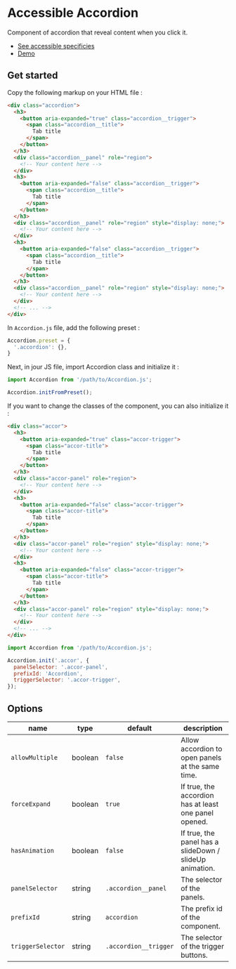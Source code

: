 # Accessible Accordion

Component of accordion that reveal content when you click it.

* [See accessible specificies](https://www.w3.org/TR/wai-aria-practices-1.1/examples/accordion/accordion.html)
* [Demo](https://codepen.io/beapi/full/eYRBJJb)

## Get started

Copy the following markup on your HTML file :

```html
<div class="accordion">
  <h3>
    <button aria-expanded="true" class="accordion__trigger">
      <span class="accordion__title">
        Tab title
      </span>
    </button>
  </h3>
  <div class="accordion__panel" role="region">
    <!-- Your content here -->
  </div>
  <h3>
    <button aria-expanded="false" class="accordion__trigger">
      <span class="accordion__title">
        Tab title
      </span>
    </button>
  </h3>
  <div class="accordion__panel" role="region" style="display: none;">
    <!-- Your content here -->
  </div>
  <h3>
    <button aria-expanded="false" class="accordion__trigger">
      <span class="accordion__title">
        Tab title
      </span>
    </button>
  </h3>
  <div class="accordion__panel" role="region" style="display: none;">
    <!-- Your content here -->
  </div>
  <!-- ... -->
</div>
```

In `Accordion.js` file, add the following preset :
```js
Accordion.preset = {
  '.accordion': {},
}
```

Next, in jour JS file, import Accordion class and initialize it :
```js
import Accordion from '/path/to/Accordion.js';

Accordion.initFromPreset();
```

If you want to change the classes of the component, you can also initialize it :
```html
<div class="accor">
  <h3>
    <button aria-expanded="true" class="accor-trigger">
      <span class="accor-title">
        Tab title
      </span>
    </button>
  </h3>
  <div class="accor-panel" role="region">
    <!-- Your content here -->
  </div>
  <h3>
    <button aria-expanded="false" class="accor-trigger">
      <span class="accor-title">
        Tab title
      </span>
    </button>
  </h3>
  <div class="accor-panel" role="region" style="display: none;">
    <!-- Your content here -->
  </div>
  <h3>
    <button aria-expanded="false" class="accor-trigger">
      <span class="accor-title">
        Tab title
      </span>
    </button>
  </h3>
  <div class="accor-panel" role="region" style="display: none;">
    <!-- Your content here -->
  </div>
  <!-- ... -->
</div>
```

```js
import Accordion from '/path/to/Accordion.js';

Accordion.init('.accor', {
  panelSelector: '.accor-panel',
  prefixId: 'Accordion',
  triggerSelector: '.accor-trigger',
});
```

## Options

| name              | type    | default               | description                                             |
|-------------------|---------|-----------------------|---------------------------------------------------------|
| `allowMultiple`   | boolean | `false`               | Allow accordion to open panels at the same time.        |
| `forceExpand`     | boolean | `true`                | If true, the accordion has at least one panel opened.   |
| `hasAnimation`    | boolean | `false`               | If true, the panel has a slideDown / slideUp animation. |
| `panelSelector`   | string  | `.accordion__panel`   | The selector of the panels.                             |
| `prefixId`        | string  | `accordion`           | The prefix id of the component.                         |
| `triggerSelector` | string  | `.accordion__trigger` | The selector of the trigger buttons.                    |                      |